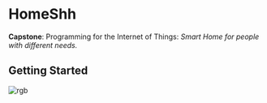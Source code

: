 # HomeShh

**Capstone**: Programming for the Internet of Things: *Smart Home for people with different needs.*

## Getting Started

![rgb](https://cloud.githubusercontent.com/assets/22894897/25645782/3d11d90a-2f88-11e7-8400-be4df1f2ea94.gif)
